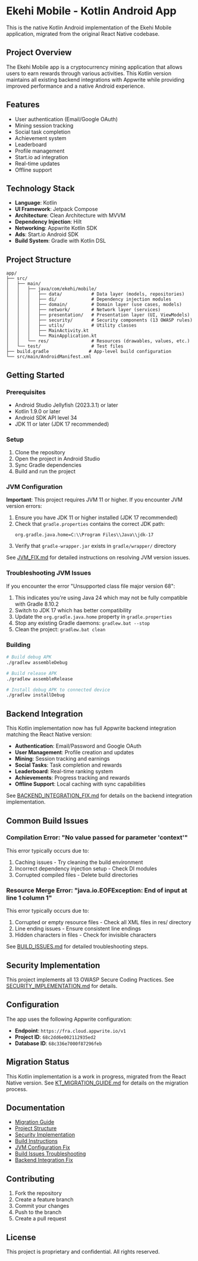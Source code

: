 # Ekehi Mobile - Kotlin Android App

This is the native Kotlin Android implementation of the Ekehi Mobile application, migrated from the original React Native codebase.

## Project Overview

The Ekehi Mobile app is a cryptocurrency mining application that allows users to earn rewards through various activities. This Kotlin version maintains all existing backend integrations with Appwrite while providing improved performance and a native Android experience.

## Features

- User authentication (Email/Google OAuth)
- Mining session tracking
- Social task completion
- Achievement system
- Leaderboard
- Profile management
- Start.io ad integration
- Real-time updates
- Offline support

## Technology Stack

- **Language**: Kotlin
- **UI Framework**: Jetpack Compose
- **Architecture**: Clean Architecture with MVVM
- **Dependency Injection**: Hilt
- **Networking**: Appwrite Kotlin SDK
- **Ads**: Start.io Android SDK
- **Build System**: Gradle with Kotlin DSL

## Project Structure

```
app/
├── src/
│   ├── main/
│   │   ├── java/com/ekehi/mobile/
│   │   │   ├── data/           # Data layer (models, repositories)
│   │   │   ├── di/             # Dependency injection modules
│   │   │   ├── domain/         # Domain layer (use cases, models)
│   │   │   ├── network/        # Network layer (services)
│   │   │   ├── presentation/   # Presentation layer (UI, ViewModels)
│   │   │   ├── security/       # Security components (13 OWASP rules)
│   │   │   ├── utils/          # Utility classes
│   │   │   ├── MainActivity.kt
│   │   │   └── MainApplication.kt
│   │   └── res/                # Resources (drawables, values, etc.)
│   └── test/                   # Test files
├── build.gradle               # App-level build configuration
└── src/main/AndroidManifest.xml
```

## Getting Started

### Prerequisites

- Android Studio Jellyfish (2023.3.1) or later
- Kotlin 1.9.0 or later
- Android SDK API level 34
- JDK 11 or later (JDK 17 recommended)

### Setup

1. Clone the repository
2. Open the project in Android Studio
3. Sync Gradle dependencies
4. Build and run the project

### JVM Configuration

**Important**: This project requires JVM 11 or higher. If you encounter JVM version errors:

1. Ensure you have JDK 11 or higher installed (JDK 17 recommended)
2. Check that `gradle.properties` contains the correct JDK path:
   ```
   org.gradle.java.home=C:\\Program Files\\Java\\jdk-17
   ```
3. Verify that `gradle-wrapper.jar` exists in `gradle/wrapper/` directory

See [JVM_FIX.md](JVM_FIX.md) for detailed instructions on resolving JVM version issues.

### Troubleshooting JVM Issues

If you encounter the error "Unsupported class file major version 68":
1. This indicates you're using Java 24 which may not be fully compatible with Gradle 8.10.2
2. Switch to JDK 17 which has better compatibility
3. Update the `org.gradle.java.home` property in `gradle.properties`
4. Stop any existing Gradle daemons: `gradlew.bat --stop`
5. Clean the project: `gradlew.bat clean`

### Building

```bash
# Build debug APK
./gradlew assembleDebug

# Build release APK
./gradlew assembleRelease

# Install debug APK to connected device
./gradlew installDebug
```

## Backend Integration

This Kotlin implementation now has full Appwrite backend integration matching the React Native version:

- **Authentication**: Email/Password and Google OAuth
- **User Management**: Profile creation and updates
- **Mining**: Session tracking and earnings
- **Social Tasks**: Task completion and rewards
- **Leaderboard**: Real-time ranking system
- **Achievements**: Progress tracking and rewards
- **Offline Support**: Local caching with sync capabilities

See [BACKEND_INTEGRATION_FIX.md](BACKEND_INTEGRATION_FIX.md) for details on the backend integration implementation.

## Common Build Issues

### Compilation Error: "No value passed for parameter 'context'"
This error typically occurs due to:
1. Caching issues - Try cleaning the build environment
2. Incorrect dependency injection setup - Check DI modules
3. Corrupted compiled files - Delete build directories

### Resource Merge Error: "java.io.EOFException: End of input at line 1 column 1"
This error typically occurs due to:
1. Corrupted or empty resource files - Check all XML files in res/ directory
2. Line ending issues - Ensure consistent line endings
3. Hidden characters in files - Check for invisible characters

See [BUILD_ISSUES.md](BUILD_ISSUES.md) for detailed troubleshooting steps.

## Security Implementation

This project implements all 13 OWASP Secure Coding Practices. See [SECURITY_IMPLEMENTATION.md](SECURITY_IMPLEMENTATION.md) for details.

## Configuration

The app uses the following Appwrite configuration:

- **Endpoint**: `https://fra.cloud.appwrite.io/v1`
- **Project ID**: `68c2dd6e002112935ed2`
- **Database ID**: `68c336e7000f87296feb`

## Migration Status

This Kotlin implementation is a work in progress, migrated from the React Native version. See [KT_MIGRATION_GUIDE.md](KT_MIGRATION_GUIDE.md) for details on the migration process.

## Documentation

- [Migration Guide](KT_MIGRATION_GUIDE.md)
- [Project Structure](MIGRATION_PLAN.md)
- [Security Implementation](SECURITY_IMPLEMENTATION.md)
- [Build Instructions](BUILD_INSTRUCTIONS.md)
- [JVM Configuration Fix](JVM_FIX.md)
- [Build Issues Troubleshooting](BUILD_ISSUES.md)
- [Backend Integration Fix](BACKEND_INTEGRATION_FIX.md)

## Contributing

1. Fork the repository
2. Create a feature branch
3. Commit your changes
4. Push to the branch
5. Create a pull request

## License

This project is proprietary and confidential. All rights reserved.